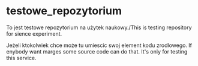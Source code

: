 testowe_repozytorium
====================

To jest testowe repozytorium na użytek naukowy./This is testing repository for sience experiment.

Jeżeli ktokolwiek chce może tu umiescic swoj element kodu zrodlowego.
If enybody want marges some source code can do that. It's only for testing this service.
